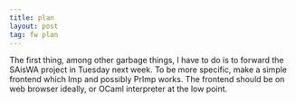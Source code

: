 ```yaml
---
title: plan
layout: post
tag: fw plan
---
```


The first thing, among other garbage things, I have to do is to forward the SAisWA project in Tuesday next week. To be more specific, make a simple frontend which Imp and possibly PrImp works. The frontend should be on web browser ideally, or OCaml interpreter at the low point.  
